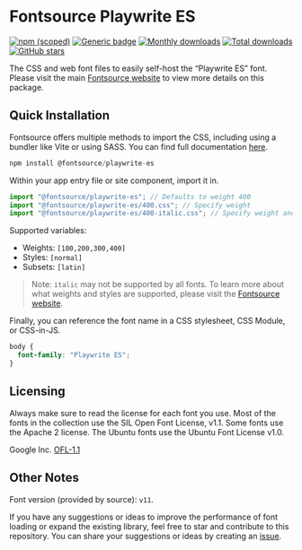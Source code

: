 # Fontsource Playwrite ES

[![npm (scoped)](https://img.shields.io/npm/v/@fontsource/playwrite-es?color=brightgreen)](https://www.npmjs.com/package/@fontsource/playwrite-es) [![Generic badge](https://img.shields.io/badge/fontsource-passing-brightgreen)](https://github.com/fontsource/fontsource) [![Monthly downloads](https://badgen.net/npm/dm/@fontsource/playwrite-es)](https://github.com/fontsource/fontsource) [![Total downloads](https://badgen.net/npm/dt/@fontsource/playwrite-es)](https://github.com/fontsource/fontsource) [![GitHub stars](https://img.shields.io/github/stars/fontsource/fontsource.svg?style=social&label=Star)](https://github.com/fontsource/fontsource/stargazers)

The CSS and web font files to easily self-host the “Playwrite ES” font. Please visit the main [Fontsource website](https://fontsource.org/fonts/playwrite-es) to view more details on this package.

## Quick Installation

Fontsource offers multiple methods to import the CSS, including using a bundler like Vite or using SASS. You can find full documentation [here](https://fontsource.org/docs/getting-started/introduction).

```javascript
npm install @fontsource/playwrite-es
```

Within your app entry file or site component, import it in.

```javascript
import "@fontsource/playwrite-es"; // Defaults to weight 400
import "@fontsource/playwrite-es/400.css"; // Specify weight
import "@fontsource/playwrite-es/400-italic.css"; // Specify weight and style
```

Supported variables:
- Weights: `[100,200,300,400]`
- Styles: `[normal]`
- Subsets: `[latin]`

> Note: `italic` may not be supported by all fonts. To learn more about what weights and styles are supported, please visit the [Fontsource website](https://fontsource.org/fonts/playwrite-es).

Finally, you can reference the font name in a CSS stylesheet, CSS Module, or CSS-in-JS.

```css
body {
  font-family: "Playwrite ES";
}
```

## Licensing
Always make sure to read the license for each font you use. Most of the fonts in the collection use the SIL Open Font License, v1.1. Some fonts use the Apache 2 license. The Ubuntu fonts use the Ubuntu Font License v1.0.

Google Inc.
[OFL-1.1](http://scripts.sil.org/OFL)

## Other Notes
Font version (provided by source): `v11`.

If you have any suggestions or ideas to improve the performance of font loading or expand the existing library, feel free to star and contribute to this repository. You can share your suggestions or ideas by creating an [issue](https://github.com/fontsource/fontsource/issues).